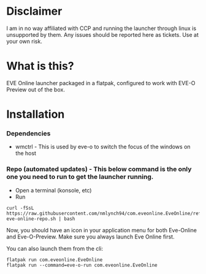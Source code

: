 # Disclaimer
I am in no way affiliated with CCP and running the launcher through linux is unsupported by them. Any issues should be reported here as tickets. Use at your own risk.  

# What is this?
EVE Online launcher packaged in a flatpak, configured to work with EVE-O Preview out of the box.

# Installation 
### Dependencies
- wmctrl - This is used by eve-o to switch the focus of the windows on the host

### Repo (automated updates) - This below command is the only one you need to run to get the launcher running.
- Open a terminal (konsole, etc)
- Run 
```
curl -fSsL https://raw.githubusercontent.com/nmlynch94/com.eveonline.EveOnline/refs/heads/main/install-eve-online-repo.sh | bash
```
Now, you should have an icon in your application menu for both Eve-Online and Eve-O-Preview. Make sure you always launch Eve Online first.

You can also launch them from the cli:
```
flatpak run com.eveonline.EveOnline
flatpak run --command=eve-o-run com.eveonline.EveOnline
```
